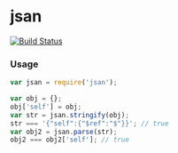 jsan
===

[![Build Status](https://travis-ci.org/kolodny/jsan.svg?branch=master)](https://travis-ci.org/kolodny/jsan)

### Usage

```js
var jsan = require('jsan');

var obj = {};
obj['self'] = obj;
var str = jsan.stringify(obj);
str === '{"self":{"$ref":"$"}}'; // true
var obj2 = jsan.parse(str);
obj2 === obj2['self']; // true
```
